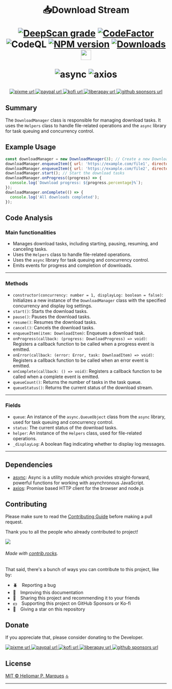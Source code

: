 <div id="top" style="text-align: center; align-items: center;">
<h1>
  <br>📥Download Stream

  [![DeepScan grade][url-deepscan-badge]][url-deepscan]
  [![CodeFactor][url-codefactor-badge]][url-codefactor] 
  ![CodeQL][url-codeql]
  [![NPM version][url-npm-badge]][url-npm]
  [![Downloads][url-downloads-badge]][url-downloads]
  <a href="https://navto.me/heliomarpm" target="_blank"><img src="https://navto.me/assets/navigatetome-brand.png" width="32"/></a>

  ![async](https://img.shields.io/github/package-json/dependency-version/heliomarpm/dl-stream/async)
  ![axios](https://img.shields.io/github/package-json/dependency-version/heliomarpm/dl-stream/axios)

</h1>

<p>
  <!-- PixMe -->
  <a href="https://www.pixme.bio/heliomarpm" target="_blank" rel="noopener noreferrer">
    <img alt="pixme url" src="https://img.shields.io/badge/donate%20on-pixme-1C1E26?style=for-the-badge&labelColor=1C1E26&color=28f4f4"/>
  </a>
  <!-- PayPal -->
  <a href="https://bit.ly/paypal-udeler" target="_blank" rel="noopener noreferrer">
    <img alt="paypal url" src="https://img.shields.io/badge/paypal-1C1E26?style=for-the-badge&labelColor=1C1E26&color=0475fe"/>
  </a>
  <!-- Ko-fi -->
  <a href="https://ko-fi.com/heliomarpm" target="_blank" rel="noopener noreferrer">
    <img alt="kofi url" src="https://img.shields.io/badge/kofi-1C1E26?style=for-the-badge&labelColor=1C1E26&color=ff5f5f"/>
  </a>
  <!-- LiberaPay -->  
  <a href="https://liberapay.com/heliomarpm" target="_blank" rel="noopener noreferrer">
     <img alt="liberapay url" src="https://img.shields.io/badge/liberapay-1C1E26?style=for-the-badge&labelColor=1C1E26&color=f6c915"/>
  </a>
	  <!-- GitHub Sponsors -->
  <a href="https://github.com/sponsors/heliomarpm" target="_blank" rel="noopener noreferrer">
    <img alt="github sponsors url" src="https://img.shields.io/badge/GitHub%20-Sponsor-1C1E26?style=for-the-badge&labelColor=1C1E26&color=db61a2"/>
  </a>
	<!-- Downloads -->
  <!-- <a href="https://github.com/heliomarpm/udemy-downloader-gui/releases" target="_blank" rel="noopener noreferrer">
    <img alt="npm downloads" src="https://img.shields.io/npm/dm/@heliomarpm/dl-stream.svg?style=for-the-badge&labelColor=1C1E26&color=2ea043">
  </a> -->
  <!-- License -->
  <!-- <a href="https://github.com/heliomarpm/dl-stream/blob/main/LICENSE" target="_blank" rel="noopener noreferrer">
    <img alt="license url" src="https://img.shields.io/badge/license%20-MIT-1C1E26?style=for-the-badge&labelColor=1C1E26&color=61ffca"/>
  </a> -->
</p>
</div>

## Summary
The `DownloadManager` class is responsible for managing download tasks. It uses the `Helpers` class to handle file-related operations and the `async` library for task queuing and concurrency control.

## Example Usage
```javascript
const downloadManager = new DownloadManager(3); // Create a new DownloadManager with a concurrency of 3
downloadManager.enqueueItem({ url: 'https://example.com/file1', directory: './downloads', fileName: 'file1.txt' }); // Enqueue a download task
downloadManager.enqueueItem({ url: 'https://example.com/file2', directory: './downloads', fileName: 'file2.txt' });
downloadManager.start(); // Start the download tasks
downloadManager.onProgress((progress) => {
  console.log(`Download progress: ${progress.percentage}%`);
});
downloadManager.onComplete(() => {
  console.log('All downloads completed');
});
```

## Code Analysis
### Main functionalities
- Manages download tasks, including starting, pausing, resuming, and canceling tasks.
- Uses the `Helpers` class to handle file-related operations.
- Uses the `async` library for task queuing and concurrency control.
- Emits events for progress and completion of downloads.
___
### Methods
- `constructor(concurrency: number = 1, displayLog: boolean = false)`: Initializes a new instance of the `DownloadManager` class with the specified concurrency and display log settings.
- `start()`: Starts the download tasks.
- `pause()`: Pauses the download tasks.
- `resume()`: Resumes the download tasks.
- `cancel()`: Cancels the download tasks.
- `enqueueItem(item: DownloadItem)`: Enqueues a download task.
- `onProgress(callback: (progress: DownloadProgress) => void)`: Registers a callback function to be called when a progress event is emitted.
- `onError(callback: (error: Error, task: DownloadItem) => void)`: Registers a callback function to be called when an error event is emitted.
- `onComplete(callback: () => void)`: Registers a callback function to be called when a complete event is emitted.
- `queueCount()`: Returns the number of tasks in the task queue.
- `queueStatus()`: Returns the current status of the download stream.
___
### Fields
- `queue`: An instance of the `async.QueueObject` class from the `async` library, used for task queuing and concurrency control.
- `status`: The current status of the download tasks.
- `helper`: An instance of the `Helpers` class, used for file-related operations.
- `_displayLog`: A boolean flag indicating whether to display log messages.
___


## Dependencies

- [async](caolan.github.io/async/): Async is a utility module which provides straight-forward, powerful functions for working with asynchronous JavaScript.
- [axios](axios-http.com): Promise based HTTP client for the browser and node.js


## Contributing

Please make sure to read the [Contributing Guide](docs/CONTRIBUTING.md) before making a pull request.


Thank you to all the people who already contributed to project!

<a href="https://github.com/heliomarpm/dl-stream/graphs/contributors" target="_blank">
  <img src="https://contrib.rocks/image?repo=heliomarpm/dl-stream" />
</a>

###### Made with [contrib.rocks](https://contrib.rocks).

That said, there's a bunch of ways you can contribute to this project, like by:

- :beetle: Reporting a bug
- :page_facing_up: Improving this documentation
- :rotating_light: Sharing this project and recommending it to your friends
- :dollar: Supporting this project on GitHub Sponsors or Ko-fi
- :star2: Giving a star on this repository


## Donate

If you appreciate that, please consider donating to the Developer.

<p>
  <!-- PixMe -->
  <a href="https://www.pixme.bio/heliomarpm" target="_blank" rel="noopener noreferrer">
    <img alt="pixme url" src="https://img.shields.io/badge/donate%20on-pixme-1C1E26?style=for-the-badge&labelColor=1C1E26&color=28f4f4"/>
  </a>
  <!-- PayPal -->
  <a href="https://bit.ly/paypal-udeler" target="_blank" rel="noopener noreferrer">
    <img alt="paypal url" src="https://img.shields.io/badge/paypal-1C1E26?style=for-the-badge&labelColor=1C1E26&color=0475fe"/>
  </a>
  <!-- Ko-fi -->
  <a href="https://ko-fi.com/heliomarpm" target="_blank" rel="noopener noreferrer">
    <img alt="kofi url" src="https://img.shields.io/badge/kofi-1C1E26?style=for-the-badge&labelColor=1C1E26&color=ff5f5f"/>
  </a>
  <!-- LiberaPay -->  
  <a href="https://liberapay.com/heliomarpm" target="_blank" rel="noopener noreferrer">
     <img alt="liberapay url" src="https://img.shields.io/badge/liberapay-1C1E26?style=for-the-badge&labelColor=1C1E26&color=f6c915"/>
  </a>  
  <!-- GitHub Sponsors -->
  <a href="https://github.com/sponsors/heliomarpm" target="_blank" rel="noopener noreferrer">
    <img alt="github sponsors url" src="https://img.shields.io/badge/GitHub%20-Sponsor-1C1E26?style=for-the-badge&labelColor=1C1E26&color=db61a2"/>
  </a>
</p>

## License

[MIT © Heliomar P. Marques](LICENSE) <a href="#top">🔝</a>


----
[url-npm-badge]: https://img.shields.io/npm/v/@heliomarpm/dl-stream.svg
[url-npm]: https://www.npmjs.com/package/@heliomarpm/dl-stream
[url-downloads-badge]: https://img.shields.io/npm/dm/@heliomarpm/dl-stream.svg
[url-downloads]: http://badge.fury.io/js/@heliomarpm/dl-stream.svg
[url-deepscan-badge]: https://deepscan.io/api/teams/19612/projects/25345/branches/791228/badge/grade.svg
[url-deepscan]: https://deepscan.io/dashboard#view=project&tid=19612&pid=25345&bid=791228
[url-codefactor-badge]: https://www.codefactor.io/repository/github/heliomarpm/dl-stream/badge
[url-codefactor]: https://www.codefactor.io/repository/github/heliomarpm/dl-stream
[url-codeql]: https://github.com/heliomarpm/dl-stream/actions/workflows/codeql.yml/badge.svg 
[url-publish]: https://github.com/heliomarpm/dl-stream/actions/workflows/publish.yml/badge.svg 

